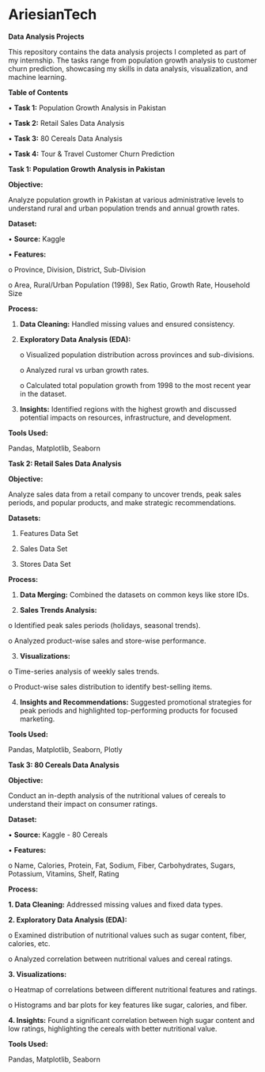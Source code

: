 # AriesianTech 

**Data Analysis Projects**

This repository contains the data analysis projects I completed as part of my internship. The tasks range from population growth analysis to customer churn prediction, showcasing my skills in data analysis, visualization, and machine learning.


**Table of Contents**

   •        **Task 1:** Population Growth Analysis in Pakistan

   •	    **Task 2:** Retail Sales Data Analysis

   •	    **Task 3:** 80 Cereals Data Analysis

   •	    **Task 4:** Tour & Travel Customer Churn Prediction

   

**Task 1: Population Growth Analysis in Pakistan**


**Objective:**

Analyze population growth in Pakistan at various administrative levels to understand rural and urban population trends and annual growth rates.

**Dataset:**

•	**Source:** Kaggle

•	**Features:**

o	Province, Division, District, Sub-Division
     
o	Area, Rural/Urban Population (1998), Sex Ratio, Growth Rate, Household Size
     
**Process:**

1.	**Data Cleaning:** Handled missing values and ensured consistency.
	
2.	**Exploratory Data Analysis (EDA):**
   
     o	Visualized population distribution across provinces and sub-divisions.
  	
     o	Analyzed rural vs urban growth rates.
  	
     o	Calculated total population growth from 1998 to the most recent year in the dataset.
  	
3.	**Insights:** Identified regions with the highest growth and discussed potential impacts on resources, infrastructure, and development.
   
**Tools Used:**

Pandas, Matplotlib, Seaborn



**Task 2: Retail Sales Data Analysis**


**Objective:**

Analyze sales data from a retail company to uncover trends, peak sales periods, and popular products, and make strategic recommendations.


**Datasets:**


1.	Features Data Set
	
2.	Sales Data Set
	
3.	Stores Data Set

**Process:**

1.	**Data Merging:** Combined the datasets on common keys like store IDs.
    
2.	**Sales Trends Analysis:**
   
o	Identified peak sales periods (holidays, seasonal trends).

o	Analyzed product-wise sales and store-wise performance.

3.	**Visualizations:**
   
o	Time-series analysis of weekly sales trends.

o	Product-wise sales distribution to identify best-selling items.

4.	**Insights and Recommendations:** Suggested promotional strategies for peak periods and highlighted top-performing products for focused marketing.
   
**Tools Used:**

Pandas, Matplotlib, Seaborn, Plotly




**Task 3: 80 Cereals Data Analysis**


**Objective:**

Conduct an in-depth analysis of the nutritional values of cereals to understand their impact on consumer ratings.


**Dataset:**

•	**Source:** Kaggle - 80 Cereals

•	**Features:**

o	Name, Calories, Protein, Fat, Sodium, Fiber, Carbohydrates, Sugars, Potassium, Vitamins, Shelf, Rating


**Process:**

**1.	Data Cleaning:** Addressed missing values and fixed data types.

**2.	Exploratory Data Analysis (EDA):**

o	Examined distribution of nutritional values such as sugar content, fiber, calories, etc.

o	Analyzed correlation between nutritional values and cereal ratings.

**3.	Visualizations:**

o	Heatmap of correlations between different nutritional features and ratings.

o	Histograms and bar plots for key features like sugar, calories, and fiber.

**4.	Insights:** Found a significant correlation between high sugar content and low ratings, highlighting the cereals with better nutritional value.


**Tools Used:**

Pandas, Matplotlib, Seaborn




